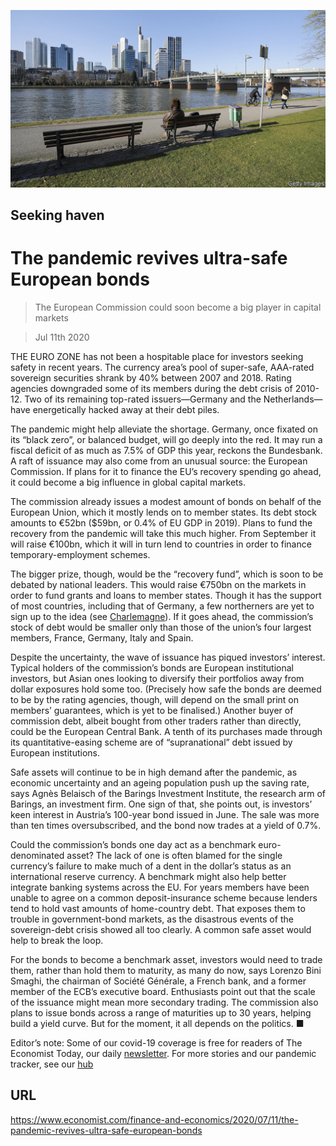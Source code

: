![](./images/20200711_FNP503.jpg)

## Seeking haven

# The pandemic revives ultra-safe European bonds

> The European Commission could soon become a big player in capital markets

> Jul 11th 2020

THE EURO ZONE has not been a hospitable place for investors seeking safety in recent years. The currency area’s pool of super-safe, AAA-rated sovereign securities shrank by 40% between 2007 and 2018. Rating agencies downgraded some of its members during the debt crisis of 2010-12. Two of its remaining top-rated issuers—Germany and the Netherlands—have energetically hacked away at their debt piles.

The pandemic might help alleviate the shortage. Germany, once fixated on its “black zero”, or balanced budget, will go deeply into the red. It may run a fiscal deficit of as much as 7.5% of GDP this year, reckons the Bundesbank. A raft of issuance may also come from an unusual source: the European Commission. If plans for it to finance the EU’s recovery spending go ahead, it could become a big influence in global capital markets.

The commission already issues a modest amount of bonds on behalf of the European Union, which it mostly lends on to member states. Its debt stock amounts to €52bn ($59bn, or 0.4% of EU GDP in 2019). Plans to fund the recovery from the pandemic will take this much higher. From September it will raise €100bn, which it will in turn lend to countries in order to finance temporary-employment schemes.

The bigger prize, though, would be the “recovery fund”, which is soon to be debated by national leaders. This would raise €750bn on the markets in order to fund grants and loans to member states. Though it has the support of most countries, including that of Germany, a few northerners are yet to sign up to the idea (see [Charlemagne](https://www.economist.com//europe/2020/07/11/a-dutch-dilemma)). If it goes ahead, the commission’s stock of debt would be smaller only than those of the union’s four largest members, France, Germany, Italy and Spain.

Despite the uncertainty, the wave of issuance has piqued investors’ interest. Typical holders of the commission’s bonds are European institutional investors, but Asian ones looking to diversify their portfolios away from dollar exposures hold some too. (Precisely how safe the bonds are deemed to be by the rating agencies, though, will depend on the small print on members’ guarantees, which is yet to be finalised.) Another buyer of commission debt, albeit bought from other traders rather than directly, could be the European Central Bank. A tenth of its purchases made through its quantitative-easing scheme are of “supranational” debt issued by European institutions.

Safe assets will continue to be in high demand after the pandemic, as economic uncertainty and an ageing population push up the saving rate, says Agnès Belaisch of the Barings Investment Institute, the research arm of Barings, an investment firm. One sign of that, she points out, is investors’ keen interest in Austria’s 100-year bond issued in June. The sale was more than ten times oversubscribed, and the bond now trades at a yield of 0.7%.

Could the commission’s bonds one day act as a benchmark euro-denominated asset? The lack of one is often blamed for the single currency’s failure to make much of a dent in the dollar’s status as an international reserve currency. A benchmark might also help better integrate banking systems across the EU. For years members have been unable to agree on a common deposit-insurance scheme because lenders tend to hold vast amounts of home-country debt. That exposes them to trouble in government-bond markets, as the disastrous events of the sovereign-debt crisis showed all too clearly. A common safe asset would help to break the loop.

For the bonds to become a benchmark asset, investors would need to trade them, rather than hold them to maturity, as many do now, says Lorenzo Bini Smaghi, the chairman of Société Générale, a French bank, and a former member of the ECB’s executive board. Enthusiasts point out that the scale of the issuance might mean more secondary trading. The commission also plans to issue bonds across a range of maturities up to 30 years, helping build a yield curve. But for the moment, it all depends on the politics. ■

Editor’s note: Some of our covid-19 coverage is free for readers of The Economist Today, our daily [newsletter](https://www.economist.com/https://my.economist.com/user#newsletter). For more stories and our pandemic tracker, see our [hub](https://www.economist.com//news/2020/03/11/the-economists-coverage-of-the-coronavirus)

## URL

https://www.economist.com/finance-and-economics/2020/07/11/the-pandemic-revives-ultra-safe-european-bonds
